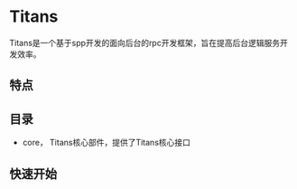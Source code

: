 # Titans 

Titans是一个基于spp开发的面向后台的rpc开发框架，旨在提高后台逻辑服务开发效率。

## 特点

## 目录
- core， Titans核心部件，提供了Titans核心接口

## 快速开始
